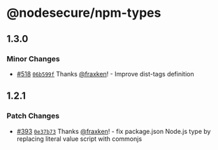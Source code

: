 # @nodesecure/npm-types

## 1.3.0

### Minor Changes

- [#518](https://github.com/NodeSecure/scanner/pull/518) [`06b599f`](https://github.com/NodeSecure/scanner/commit/06b599f9d98190e2879b02106ff909f984cf642e) Thanks [@fraxken](https://github.com/fraxken)! - Improve dist-tags definition

## 1.2.1

### Patch Changes

- [#393](https://github.com/NodeSecure/scanner/pull/393) [`0e37b73`](https://github.com/NodeSecure/scanner/commit/0e37b734181f737f20216fce5f7495460b5abb6b) Thanks [@fraxken](https://github.com/fraxken)! - fix package.json Node.js type by replacing literal value script with commonjs

